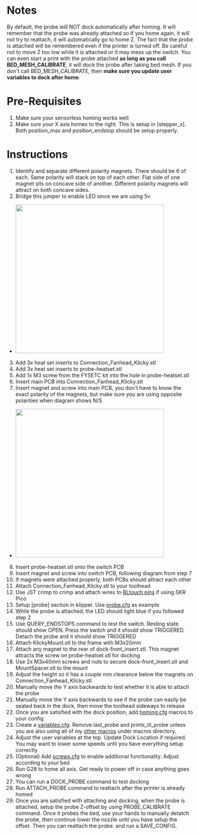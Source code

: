 # Notes
By default, the probe will NOT dock automatically after homing. It will remember that the probe was already attached so if you home again, it will not try to reattach, it will automatically go to home Z. The fact that the probe is attached will be remembered even if the printer is turned off. Be careful not to move Z too low while it is attached or it may mess up the switch. You can even start a print with the probe attached **as long as you call BED_MESH_CALIBRATE**, it will dock the probe after taking bed mesh. If you don't call BED_MESH_CALIBRATE, then **make sure you update user variables to dock after home**.

# Pre-Requisites
1. Make sure your sensorless homing works well
2. Make sure your X axis homes to the right. This is setup in [stepper_x]. Both position_max and position_endstop should be setup properly.

# Instructions
1. Identify and separate different polarity magnets. There should be 6 of each. Same polarity will stack on top of each other. Flat side of one magnet sits on concave side of another. Different polarity magnets will attract on both concave sides.
2. Bridge this jumper to enable LED since we are using 5v
* <img src="https://github.com/tanaes/whopping_Voron_mods/blob/main/pcb_klicky/Images/5v.jpeg" width=400>
3. Add 3x heat set inserts to Connection_Fanhead_Klicky.stl
4. Add 3x heat set inserts to probe-heatset.stl
5. Add 1x M3 screw from the FYSETC kit into the hole in probe-heatset.stl
6. Insert main PCB into Connection_Fanhead_Klicky.stl
7. Insert magnet and screw into main PCB, you don't have to know the exact polarity of the magnets, but make sure you are using opposite polarities when diagram shows N/S
* <img src="https://github.com/tanaes/whopping_Voron_mods/blob/main/pcb_klicky/Images/magnets.jpeg" width=400>
8. Insert probe-heatset.stl onto the switch PCB
9. Insert magnet and screw into switch PCB, following diagram from step 7
10. If magnets were attached properly, both PCBs should attract each other
11. Attach Connection_Fanhead_Klicky.stl to your toolhead
12. Use JST crimp to crimp and attach wires to [BLtouch pins](https://github.com/bigtreetech/SKR-Pico/blob/master/Hardware/BTT%20SKR%20Pico%20V1.0-PIN.pdf) if using SKR Pico
13. Setup [probe] section in klipper. Use [probe.cfg](https://github.com/cpxazn/klipper_config/blob/main/backups/fluidd-100/probe.cfg) as example
14. While the probe is attached, the LED should light blue if you followed step 2
15. Use QUERY_ENDSTOPS command to test the switch. Resting state should show OPEN. Press the switch and it should show TRIGGERED. Detach the probe and it should show TRIGGERED
16. Attach KlickyMount.stl to the frame with M3x20mm
17. Attach any magnet to the rear of dock-front_insert.stl. This magnet attracts the screw on probe-heatset.stl for docking
18. Use 2x M3x40mm screws and nuts to secure dock-front_insert.stl and MountSpacer.stl to the mount
19. Adjust the height so it has a couple mm clearance below the magnets on Connection_Fanhead_Klicky.stl
20. Manually move the Y axis backwards to test whether it is able to attach the probe
21. Manually move the Y axis backwards to see if the probe can easily be seated back in the dock, then move the toolhead sideways to release
22. Once you are satisfied with the dock position, add [homing.cfg](https://github.com/cpxazn/klipper_config/blob/main/backups/fluidd-100/homing.cfg) macros to your config
23. Create a [variables.cfg](https://github.com/cpxazn/klipper_config/blob/main/backups/fluidd-100/variables.cfg). Remove last_probe and prints_til_probe unless you are also using all of my [other macros](https://github.com/cpxazn/klipper_config) under macros directory.
24. Adjust the user variables at the top. Update Dock Location if required. You may want to lower some speeds until you have everything setup correctly
25. (Optional) Add [screws.cfg](https://github.com/cpxazn/klipper_config/blob/main/backups/fluidd-100/screws.cfg) to enable additional functionality. Adjust according to your bed
26. Run G28 to home all axis. Get ready to power off in case anything goes wrong
27. You can run a DOCK_PROBE command to test docking
28. Run ATTACH_PROBE command to reattach after the printer is already homed
29. Once you are satisfied with attaching and docking, when the probe is attached, setup the probe Z-offset by using PROBE_CALIBRATE command. Once it probes the bed, use your hands to manually detatch the probe, then continue lower the nozzle until you have setup the offset. Then you can reattach the probe. and run a SAVE_CONFIG.
